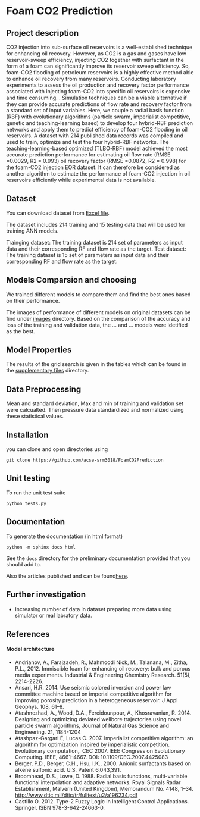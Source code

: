 # Foam CO2 Prediction

## Project description
CO2 injection into sub-surface oil reservoirs is a well-established technique for enhancing oil recovery. However, as CO2 is a gas and gases have low reservoir-sweep efficiency, injecting CO2 together with surfactant in the form of a foam can significantly improve its reservoir sweep efficiency. So, foam-CO2 flooding of petroleum reservoirs is a highly effective method able to enhance oil recovery from many reservoirs. Conducting laboratory experiments to assess the oil production and recovery factor performance associated with injecting foam-CO2 into specific oil reservoirs is expensive and time consuming. 
.
Simulation techniques can be a viable alternative if they can provide accurate predictions of flow rate and recovery factor from a standard set of input variables. Here, we couple a radial basis function (RBF) with evolutionary algorithms (particle swarm, imperialist competitive, genetic and teaching-learning based) to develop four hybrid-RBF prediction networks and apply them to predict efficiency of foam-CO2 flooding in oil reservoirs. A dataset with 214 published data records was compiled and used to train, optimize and test the four hybrid-RBF networks. The teaching-learning-based optimized (TLBO-RBF) model achieved the most accurate prediction performance for estimating oil flow rate (RMSE =0.0029, R2 = 0.993) oil recovery factor (RMSE =0.0872, R2 = 0.998) for the foam-CO2 injection EOR dataset. It can therefore be considered as another algorithm to estimate the performance of foam-CO2 injection in oil reservoirs efficiently while experimental data is not available.

## Dataset
You can download dataset from [Excel file](https://github.com/acse-srm3018/FoamCO2Prediction/blob/main/Data.xlsx).

The dataset includes 214 training and 15 testing data that will be used for training ANN models.

 Trainging dataset:
    The training dataset is 214 set of parameters as input data and their corresponding RF and flow rate as the target. 
 Test dataset:
    The training dataset is 15 set of parameters as input data and their corresponding RF and flow rate as the target.
## Models Comparsion and choosing

We trained different models to compare them and find the best ones based on their performance. 

The images of performance of different models on original datasets can be find under [images](https://github.com/acse-srm3018/FoamCO2Prediction/images) directory. Based on the comparison of the accuracy and loss of the training and validation data, the ... and ... models were idetified as the best.

## Model Properties 

The results of the grid search is given in the tables which can be found in the [supplementary files](https://github.com/acse-2020/FoamCO2Prediction) directory.
        
## Data Preprocessing

Mean and standard deviation, Max and min of training and validation set were calcualted. Then pressure data standardized and normalized using these statistical values.
            

## Installation

you can clone and open directories using

```
git clone https://github.com/acse-srm3018/FoamCO2Prediction
```

## Unit testing

To run the unit test suite
```
python tests.py
```

## Documentation

To generate the documentation (in html format)
```
python -m sphinx docs html
```

See the `docs` directory for the preliminary documentation provided that you should add to.

Also the articles published and can be found[here](https://link.springer.com/article/10.1007/s11053-019-09459-8).


## Further investigation

- Increasing number of data in dataset preparing more data using simulator or real labratory data.

## References

#### Model architecture

* Andrianov, A., Farajzadeh, R., Mahmoodi Nick, M., Talanana, M., Zitha, P.L., 2012. Immiscible foam for enhancing oil recovery: bulk and porous media experiments. Industrial & Engineering Chemistry Research. 51(5), 2214-2226.
* Ansari, H.R. 2014. Use seismic colored inversion and power law committee machine based on imperial competitive algorithm for improving porosity prediction in a heterogeneous reservoir. J Appl Geophys. 108, 61–8.
* Atashnezhad, A., Wood, D.A., Fereidounpour, A., Khosravanian, R. 2014. Designing and optimizing deviated wellbore trajectories using novel particle swarm algorithms, Journal of Natural Gas Science and Engineering. 21, 1184-1204 
* Atashpaz-Gargari E, Lucas C. 2007. Imperialist competitive algorithm: an algorithm for optimization inspired by imperialistic competition. Evolutionary computation,. CEC 2007. IEEE Congress on Evolutionary Computing. IEEE,  4661–4667. DOI: 10.1109/CEC.2007.4425083
* Berger, P.D., Berger, C.H., Hsu, I.K., 2000. Anionic surfactants based on alkene sulfonic acid. U.S. Patent 6,043,391.
* Broomhead, D.S., Lowe, D. 1988. Radial basis functions, multi-variable functional interpolation and adaptive networks. Royal Signals Radar Establishment, Malvern (United Kingdom), Memorandum No. 4148, 1–34. http://www.dtic.mil/dtic/tr/fulltext/u2/a196234.pdf 
* Castillo O. 2012. Type-2 Fuzzy Logic in Intelligent Control Applications. Springer. ISBN 978-3-642-24663-0.
